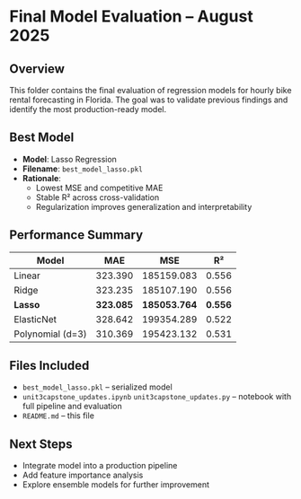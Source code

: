 #  Final Model Evaluation – August 2025

## Overview

This folder contains the final evaluation of regression models for hourly bike rental forecasting in Florida. The goal was to validate previous findings and identify the most production-ready model.

## Best Model

- **Model**: Lasso Regression
- **Filename**: `best_model_lasso.pkl`
- **Rationale**:
  - Lowest MSE and competitive MAE
  - Stable R² across cross-validation
  - Regularization improves generalization and interpretability

##  Performance Summary

| Model               | MAE       | MSE         | R²     |
|--------------------|-----------|-------------|--------|
| Linear              | 323.390   | 185159.083  | 0.556  |
| Ridge               | 323.235   | 185107.190  | 0.556  |
| **Lasso**           | **323.085** | **185053.764** | **0.556** |
| ElasticNet          | 328.642   | 199354.289  | 0.522  |
| Polynomial (d=3)    | 310.369   | 195423.132  | 0.531  |

##  Files Included

- `best_model_lasso.pkl` – serialized model
- `unit3capstone_updates.ipynb` `unit3capstone_updates.py` – notebook with full pipeline and evaluation
- `README.md` – this file

##  Next Steps

- Integrate model into a production pipeline
- Add feature importance analysis
- Explore ensemble models for further improvement